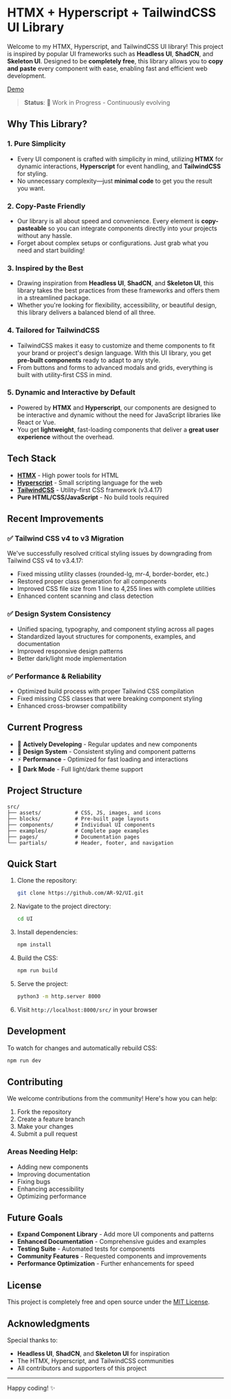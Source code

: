 # HTMX + Hyperscript + TailwindCSS UI Library

Welcome to my HTMX, Hyperscript, and TailwindCSS UI library! This project is inspired by popular UI frameworks such as **Headless UI**, **ShadCN**, and **Skeleton UI**. Designed to be **completely free**, this library allows you to **copy and paste** every component with ease, enabling fast and efficient web development.

[Demo](https://ar-92.github.io/UI/src/index)

> **Status**: 🚧 Work in Progress - Continuously evolving

## Why This Library?

### 1. **Pure Simplicity**
   - Every UI component is crafted with simplicity in mind, utilizing **HTMX** for dynamic interactions, **Hyperscript** for event handling, and **TailwindCSS** for styling.
   - No unnecessary complexity—just **minimal code** to get you the result you want.

### 2. **Copy-Paste Friendly**
   - Our library is all about speed and convenience. Every element is **copy-pasteable** so you can integrate components directly into your projects without any hassle.
   - Forget about complex setups or configurations. Just grab what you need and start building!

### 3. **Inspired by the Best**
   - Drawing inspiration from **Headless UI**, **ShadCN**, and **Skeleton UI**, this library takes the best practices from these frameworks and offers them in a streamlined package.
   - Whether you're looking for flexibility, accessibility, or beautiful design, this library delivers a balanced blend of all three.

### 4. **Tailored for TailwindCSS**
   - TailwindCSS makes it easy to customize and theme components to fit your brand or project's design language. With this UI library, you get **pre-built components** ready to adapt to any style.
   - From buttons and forms to advanced modals and grids, everything is built with utility-first CSS in mind.

### 5. **Dynamic and Interactive by Default**
   - Powered by **HTMX** and **Hyperscript**, our components are designed to be interactive and dynamic without the need for JavaScript libraries like React or Vue.
   - You get **lightweight**, fast-loading components that deliver a **great user experience** without the overhead.

## Tech Stack

- **[HTMX](https://htmx.org/)** - High power tools for HTML
- **[Hyperscript](https://hyperscript.org/)** - Small scripting language for the web
- **[TailwindCSS](https://tailwindcss.com/)** - Utility-first CSS framework (v3.4.17)
- **Pure HTML/CSS/JavaScript** - No build tools required

## Recent Improvements

### ✅ Tailwind CSS v4 to v3 Migration
We've successfully resolved critical styling issues by downgrading from Tailwind CSS v4 to v3.4.17:
- Fixed missing utility classes (rounded-lg, mr-4, border-border, etc.)
- Restored proper class generation for all components
- Improved CSS file size from 1 line to 4,255 lines with complete utilities
- Enhanced content scanning and class detection

### ✅ Design System Consistency
- Unified spacing, typography, and component styling across all pages
- Standardized layout structures for components, examples, and documentation
- Improved responsive design patterns
- Better dark/light mode implementation

### ✅ Performance & Reliability
- Optimized build process with proper Tailwind CSS compilation
- Fixed missing CSS classes that were breaking component styling
- Enhanced cross-browser compatibility

## Current Progress

- 📅 **Actively Developing** - Regular updates and new components
- 🎨 **Design System** - Consistent styling and component patterns
- ⚡ **Performance** - Optimized for fast loading and interactions
- 🌙 **Dark Mode** - Full light/dark theme support

## Project Structure

```
src/
├── assets/           # CSS, JS, images, and icons
├── blocks/           # Pre-built page layouts
├── components/       # Individual UI components
├── examples/         # Complete page examples
├── pages/            # Documentation pages
└── partials/         # Header, footer, and navigation
```

## Quick Start

1. Clone the repository:
   ```bash
   git clone https://github.com/AR-92/UI.git
   ```

2. Navigate to the project directory:
   ```bash
   cd UI
   ```

3. Install dependencies:
   ```bash
   npm install
   ```

4. Build the CSS:
   ```bash
   npm run build
   ```

5. Serve the project:
   ```bash
   python3 -m http.server 8000
   ```

6. Visit `http://localhost:8000/src/` in your browser

## Development

To watch for changes and automatically rebuild CSS:

```bash
npm run dev
```

## Contributing

We welcome contributions from the community! Here's how you can help:

1. Fork the repository
2. Create a feature branch
3. Make your changes
4. Submit a pull request

### Areas Needing Help:
- Adding new components
- Improving documentation
- Fixing bugs
- Enhancing accessibility
- Optimizing performance

## Future Goals

- **Expand Component Library** - Add more UI components and patterns
- **Enhanced Documentation** - Comprehensive guides and examples
- **Testing Suite** - Automated tests for components
- **Community Features** - Requested components and improvements
- **Performance Optimization** - Further enhancements for speed

## License

This project is completely free and open source under the [MIT License](LICENSE).

## Acknowledgments

Special thanks to:
- **Headless UI**, **ShadCN**, and **Skeleton UI** for inspiration
- The HTMX, Hyperscript, and TailwindCSS communities
- All contributors and supporters of this project

---

Happy coding! ✨